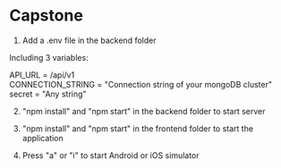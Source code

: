 # Capstone

1. Add a .env file in the backend folder

Including 3 variables:

API_URL = /api/v1  
CONNECTION_STRING = "Connection string of your mongoDB cluster"  
secret = "Any string"  

2. "npm install" and "npm start" in the backend folder to start server

3. "npm install" and "npm start" in the frontend folder to start the application

4. Press "a" or "i" to start Android or iOS simulator
